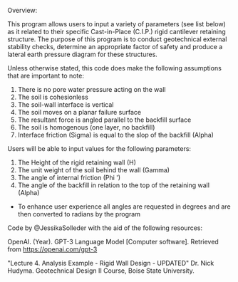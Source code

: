 Overview:

This program allows users to input a variety of parameters (see list below) as it related to their specific Cast-in-Place (C.I.P.) rigid cantilever retaining structure. The purpose of this program is to conduct geotechnical external stability checks, determine an appropriate factor of safety and produce a lateral earth pressure diagram for these structures.

Unless otherwise stated, this code does make the following assumptions that are important to note:

1. There is no pore water pressure acting on the wall
2. The soil is cohesionless
3. The soil-wall interface is vertical
4. The soil moves on a planar failure surface
5. The resultant force is angled parallel to the backfill surface
6. The soil is homogenous (one layer, no backfill)
7. Interface friction (Sigma) is equal to the slop of the backfill (Alpha)

Users will be able to input values for the following parameters:

1. The Height of the rigid retaining wall (H)
2. The unit weight of the soil behind the wall (Gamma)
3. The angle of internal friction (Phi ')
4. The angle of the backfill in relation to the top of the retaining wall (Alpha)
* To enhance user experience all angles are requested in degrees and are then converted to radians by the program

Code by @JessikaSolleder with the aid of the following resources:

OpenAI. (Year). GPT-3 Language Model [Computer software]. Retrieved from https://openai.com/gpt-3

"Lecture 4. Analysis Example - Rigid Wall Design - UPDATED"
Dr. Nick Hudyma. Geotechnical Design II Course, Boise State University.

